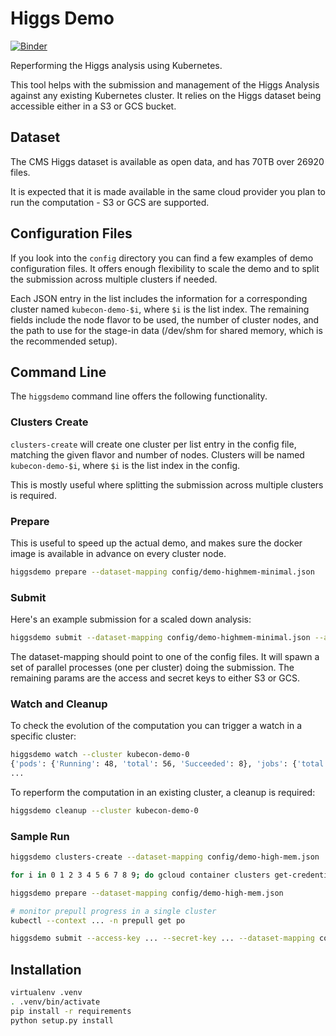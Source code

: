 # Higgs Demo

[![Binder](https://binder.cern.ch/badge_logo.svg)](https://binder.cern.ch/v2/gh/cernops/higgs-demo/master)

Reperforming the Higgs analysis using Kubernetes.

This tool helps with the submission and management of the Higgs Analysis
against any existing Kubernetes cluster. It relies on the Higgs dataset being
accessible either in a S3 or GCS bucket.

## Dataset

The CMS Higgs dataset is available as open data, and has 70TB over 26920 files.

It is expected that it is made available in the same cloud provider you plan to
run the computation - S3 or GCS are supported.

## Configuration Files

If you look into the `config` directory you can find a few examples of demo
configuration files. It offers enough flexibility to scale the demo and to
split the submission across multiple clusters if needed.

Each JSON entry in the list includes the information for a corresponding
cluster named `kubecon-demo-$i`, where `$i` is the list index. The remaining
fields include the node flavor to be used, the number of cluster nodes, and the
path to use for the stage-in data (/dev/shm for shared memory, which is the
recommended setup).

## Command Line

The `higgsdemo` command line offers the following functionality.

### Clusters Create

`clusters-create` will create one cluster per list entry in the config file,
matching the given flavor and number of nodes. Clusters will be named
`kubecon-demo-$i`, where `$i` is the list index in the config.

This is mostly useful where splitting the submission across multiple clusters
is required.

### Prepare

This is useful to speed up the actual demo, and makes sure the docker image is
available in advance on every cluster node.
```bash
higgsdemo prepare --dataset-mapping config/demo-highmem-minimal.json
```

### Submit

Here's an example submission for a scaled down analysis:
```bash
higgsdemo submit --dataset-mapping config/demo-highmem-minimal.json --access-key ... --secret-key ... --redis-host ...
```

The dataset-mapping should point to one of the config files. It will spawn
a set of parallel processes (one per cluster) doing the submission. The
remaining params are the access and secret keys to either S3 or GCS.

### Watch and Cleanup

To check the evolution of the computation you can trigger a watch in a specific
cluster:
```bash
higgsdemo watch --cluster kubecon-demo-0
{'pods': {'Running': 48, 'total': 56, 'Succeeded': 8}, 'jobs': {'total': 56, 'succeeded': 8}}
...
```

To reperform the computation in an existing cluster, a cleanup is required:
```bash
higgsdemo cleanup --cluster kubecon-demo-0
```

### Sample Run

```bash
higgsdemo clusters-create --dataset-mapping config/demo-high-mem.json

for i in 0 1 2 3 4 5 6 7 8 9; do gcloud container clusters get-credentials --region europe-west4 kubecon-demo-$i; done

higgsdemo prepare --dataset-mapping config/demo-high-mem.json

# monitor prepull progress in a single cluster
kubectl --context ... -n prepull get po

higgsdemo submit --access-key ... --secret-key ... --dataset-mapping config/demo-high-mem.json
```

## Installation

```bash
virtualenv .venv
. .venv/bin/activate
pip install -r requirements
python setup.py install
```
